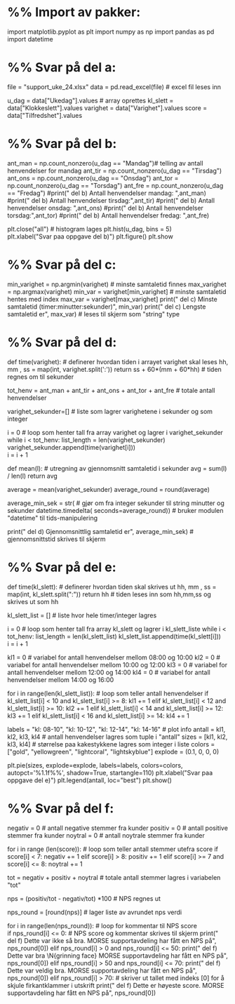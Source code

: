 
# %% Import av pakker:
    
import matplotlib.pyplot as plt
import numpy as np
import pandas as pd
import datetime


# %% Svar på del a:

file = "support_uke_24.xlsx"
data = pd.read_excel(file)     # excel fil leses inn

u_dag = data["Ukedag"].values      # array oprettes
kl_slett = data["Klokkeslett"].values
varighet = data["Varighet"].values
score = data["Tilfredshet"].values


# %% Svar på del b:
    
ant_man = np.count_nonzero(u_dag == "Mandag")# telling av antall henvendelser for mandag 
ant_tir = np.count_nonzero(u_dag == "Tirsdag") 
ant_ons = np.count_nonzero(u_dag == "Onsdag")
ant_tor = np.count_nonzero(u_dag == "Torsdag")
ant_fre = np.count_nonzero(u_dag == "Fredag")
#print(" del b)    Antall henvendelser mandag: ",ant_man)
#print(" del b)    Antall henvendelser tirsdag:",ant_tir)
#print(" del b)    Antall henvendelser onsdag: ",ant_ons)
#print(" del b)    Antall henvendelser torsdag:",ant_tor)
#print(" del b)    Antall henvendelser fredag: ",ant_fre)

plt.close("all")     # histogram lages
plt.hist(u_dag, bins = 5)      
plt.xlabel("Svar paa oppgave del b)")
plt.figure()
plt.show


# %% Svar på del c:

min_varighet = np.argmin(varighet)     # minste samtaletid finnes
max_varighet = np.argmax(varighet)
min_var = varighet[min_varighet]       # minste samtaletid hentes med index
max_var = varighet[max_varighet]
print(" del c)    Minste samtaletid (timer:minutter:sekunder)", min_var)
print(" del c)    Lengste samtaletid er", max_var) # leses til skjerm som "string" type


# %% Svar på del d:

def time(varighet):     # definerer hvordan tiden i arrayet varighet skal leses 
    hh, mm , ss = map(int, varighet.split(':'))
    return ss + 60*(mm + 60*hh)     # tiden regnes om til sekunder

tot_henv = ant_man + ant_tir + ant_ons + ant_tor + ant_fre # totale antall henvendelser

varighet_sekunder=[]    # liste som lagrer varighetene i sekunder og som integer

i = 0     #  loop som henter tall fra array varighet og lagrer i varighet_sekunder
while i < tot_henv:
    list_length = len(varighet_sekunder)
    varighet_sekunder.append(time(varighet[i]))  
    i = i + 1

def mean(l):      # utregning av gjennomsnitt samtaletid i sekunder
    avg = sum(l) / len(l) 
    return avg

average = mean(varighet_sekunder)
average_round = round(average)

average_min_sek = str( # gjør om fra integer sekunder til string minutter og sekunder
    datetime.timedelta(
        seconds=average_round)) # bruker modulen "datetime" til tids-manipulering 
  
print(" del d)    Gjennomsnittlig samtaletid er",
      average_min_sek)     # gjennomsnittstid skrives til skjerm 


# %% Svar på del e:

def time(kl_slett):     # definerer hvordan tiden skal skrives ut
    hh, mm , ss = map(int, kl_slett.split(":"))
    return hh     # tiden leses inn som hh,mm,ss og skrives ut som hh

kl_slett_list = []     # liste hvor hele timer/integer lagres

i = 0     # loop som henter tall fra array kl_slett og lagrer i kl_slett_liste
while i < tot_henv:
    list_length = len(kl_slett_list)
    kl_slett_list.append(time(kl_slett[i]))  
    i = i + 1
    
kl1 = 0      # variabel for antall henvendelser mellom 08:00 og 10:00
kl2 = 0      # variabel for antall henvendelser mellom 10:00 og 12:00
kl3 = 0      # variabel for antall henvendelser mellom 12:00 og 14:00
kl4 = 0      # variabel for antall henvendelser mellom 14:00 og 16:00
    
for i in range(len(kl_slett_list)):     # loop som teller antall henvendelser
    if kl_slett_list[i] < 10 and kl_slett_list[i] >= 8:
        kl1 += 1
    elif kl_slett_list[i] < 12 and kl_slett_list[i] >= 10:
        kl2 += 1
    elif kl_slett_list[i] < 14 and kl_slett_list[i] >= 12:
        kl3 += 1
    elif kl_slett_list[i] < 16 and kl_slett_list[i] >= 14:
        kl4 += 1

labels = "kl: 08-10", "kl: 10-12", "kl: 12-14", "kl: 14-16"     # plot info
antall = kl1, kl2, kl3, kl4     # antall henvendelser lagres som tuple i "antall"
sizes = [kl1, kl2, kl3, kl4]    # størrelse paa kakestykkene lagres som integer i liste
colors = ["gold", "yellowgreen", "lightcoral", "lightskyblue"]
explode = (0.1, 0, 0, 0)  

plt.pie(sizes, explode=explode, labels=labels, colors=colors,
autopct='%1.1f%%', shadow=True, startangle=110)
plt.xlabel("Svar paa oppgave del e)")
plt.legend(antall, loc="best")
plt.show()


# %% Svar på del f:

negativ = 0     # antall negative stemmer fra kunder
positiv = 0     # antall positive stemmer fra kunder
noytral = 0     # antall noytrale stemmer fra kunder

for i in range (len(score)):     # loop som teller antall stemmer utefra score
    if score[i] < 7:
        negativ += 1
    elif score[i] > 8:
        positiv += 1
    elif score[i] >= 7 and score[i] <= 8:
        noytral += 1

tot = negativ + positiv + noytral     # totale antall stemmer lagres i variabelen "tot"

nps = (positiv/tot - negativ/tot) *100     # NPS regnes ut 

nps_round = [round(nps)]     # lager liste av avrundet nps verdi

for i in range(len(nps_round)):     # loop for kommentar til NPS score  
    if nps_round[i] <= 0:           # NPS score og kommentar skrives til skjerm
        print(" del f)    Dette var ikke så bra. MORSE supportavdeling har fått en NPS på",
              nps_round[0])
    elif nps_round[i] > 0 and nps_round[i] <= 50:
        print(" del f)    Dette var bra  \N{grinning face}  MORSE supportavdeling har fått en NPS på",
              nps_round[0])
    elif nps_round[i] > 50 and nps_round[i] <= 70:
        print(" del f)    Dette var veldig bra. MORSE supportavdeling har fått en NPS på",
              nps_round[0])
    elif nps_round[i] > 70: # skriver ut tallet med indeks [0] for å skjule firkantklammer i utskrift
        print(" del f)    Dette er høyeste score. MORSE supportavdeling har fått en NPS på",
              nps_round[0])


